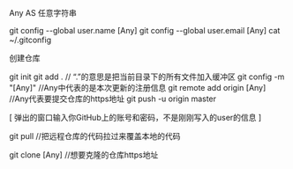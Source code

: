 Any AS  任意字符串

git config --global user.name [Any]
git config --global user.email [Any]
cat ~/.gitconfig

创建仓库

git init
git add . // “.”的意思是把当前目录下的所有文件加入缓冲区
git config -m "[Any]" //Any中代表的是本次更新的注册信息
git remote add origin [Any] //Any代表要提交仓库的https地址
git push -u origin master


[
    弹出的窗口输入你GitHub上的账号和密码，不是刚刚写入的user的信息
]




git pull //把远程仓库的代码拉过来覆盖本地的代码

git clone [Any] //想要克隆的仓库https地址
